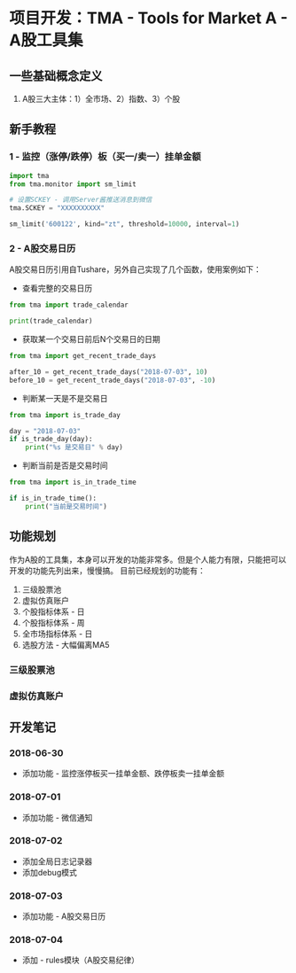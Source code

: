 # 项目开发：TMA - Tools for Market A - A股工具集

## 一些基础概念定义

1. A股三大主体：1）全市场、2）指数、3）个股


## 新手教程

### 1 - 监控（涨停/跌停）板（买一/卖一）挂单金额

```python
import tma
from tma.monitor import sm_limit

# 设置SCKEY - 调用Server酱推送消息到微信
tma.SCKEY = "XXXXXXXXXX"

sm_limit('600122', kind="zt", threshold=10000, interval=1)

```

### 2 - A股交易日历

A股交易日历引用自Tushare，另外自己实现了几个函数，使用案例如下：

* 查看完整的交易日历
```python
from tma import trade_calendar

print(trade_calendar)
```

* 获取某一个交易日前后N个交易日的日期
``` python
from tma import get_recent_trade_days

after_10 = get_recent_trade_days("2018-07-03", 10)
before_10 = get_recent_trade_days("2018-07-03", -10)
```

* 判断某一天是不是交易日
``` python
from tma import is_trade_day

day = "2018-07-03"
if is_trade_day(day):
    print("%s 是交易日" % day)
```

* 判断当前是否是交易时间
``` python
from tma import is_in_trade_time

if is_in_trade_time():
    print("当前是交易时间")
```



## 功能规划
作为A股的工具集，本身可以开发的功能非常多。但是个人能力有限，只能把可以开发的功能先列出来，慢慢搞。
目前已经规划的功能有：
1. 三级股票池
2. 虚拟仿真账户
3. 个股指标体系 - 日
4. 个股指标体系 - 周
5. 全市场指标体系 - 日
6. 选股方法 - 大幅偏离MA5

### 三级股票池



### 虚拟仿真账户



## 开发笔记

### 2018-06-30

* 添加功能 - 监控涨停板买一挂单金额、跌停板卖一挂单金额

### 2018-07-01

* 添加功能 - 微信通知

### 2018-07-02

* 添加全局日志记录器
* 添加debug模式

### 2018-07-03

* 添加功能 - A股交易日历

### 2018-07-04

* 添加 - rules模块（A股交易纪律）


